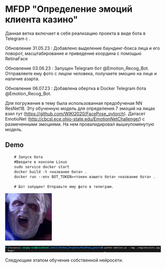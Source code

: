 # MFDP "Определение эмоций клиента казино"

Данная ветка включает в себя реализацию проекта в виде бота в Telegram с .

Обновление 31.05.23 : Добавлено выделение баундинг-бокса лица и его поворот, масштабирование и приведение координа с помощью RetinaFace

Обновление 03.06.23 : Запущен Telegram бот @Emotion_Recog_Bot. Отправляете ему фото с лицом человека, получаете эмоцию на лице и наличие азарта.

Обновление 06.07.23 : Добавлена обертка в Docker Telegram бота @Emotion_Recog_Bot.

Для погружения в тему была использованная предобученая NN ResNet18. 
Эту обученную модель для определения 7 эмоций на лицах взял тут (https://github.com/WIKI2020/FacePose_pytorch). 
Датасет EmotioNet (http://cbcsl.ece.ohio-state.edu/EmotionNetChallenge/) с размеченными эмоциями. На нем провалидировал вышеупомянутую модель.

## Demo
```
    # Запуск бота
    #Введите в консоли Linux
    sudo service docker start
    docker build -t <название бота> .
    docker run --env BOT_TOKEN=<токен вашего бота> <название бота> .

    # Бот запущен! Отправьте ему фото в телеграм.
```   

<img src="https://github.com/Sergey-Kit/MFDP_Emotion_Recognition/blob/main/img/absolute.jpg" width=30% height=30%>

![image](https://github.com/Sergey-Kit/MFDP_Emotion_Recognition/blob/main/img/power.jpg)


Следующим этапом обучение собственной нейросети.

